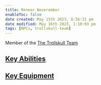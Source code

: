 ```yaml
---
title: Renear Neverember
enableToc: false
date created: May 15th 2023, 8:56:31 pm
date modified: May 16th 2023, 1:10:03 pm
tags: [NPCs, trollskull-team]
---
```

Member of the [The Trollskull Team](The%20Trollskull%20Team.md)

## [Key Abilities](The%20Trollskull%20Team.md#Key%20Abilities)

## [Key Equipment](The%20Trollskull%20Team.md#Key%20Equipment)
